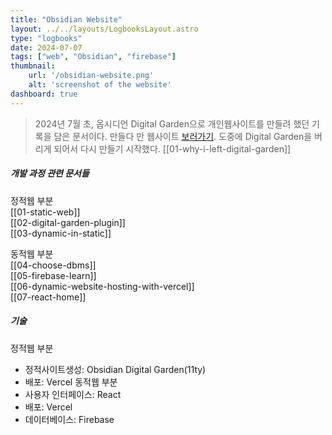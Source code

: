 ```yaml
---
title: "Obsidian Website"
layout: ../../layouts/LogbooksLayout.astro
type: "logbooks"
date: 2024-07-07
tags: ["web", "Obsidian", "firebase"]
thumbnail:
	url: '/obsidian-website.png'
	alt: 'screenshot of the website'
dashboard: true
---
```

> 2024년 7월 초, 옵시디언 Digital Garden으로 개인웹사이트를 만들려 했던 기록을 담은 문서이다. 만들다 만 웹사이트 [보러가기](https://my-digital-garden-j85qme5ny-solmis-projects-683e2410.vercel.app/). 도중에 Digital Garden을 버리게 되어서 다시 만들기 시작했다. [[01-why-i-left-digital-garden]]

##### 개발 과정 관련 문서들
정적웹 부분  
[[01-static-web]]  
[[02-digital-garden-plugin]]  
[[03-dynamic-in-static]]

동적웹 부분  
[[04-choose-dbms]]  
[[05-firebase-learn]]  
[[06-dynamic-website-hosting-with-vercel]]  
[[07-react-home]]

##### 기술
정적웹 부분
- 정적사이트생성: Obsidian Digital Garden(11ty)
-  배포: Vercel
동적웹 부분
- 사용자 인터페이스: React
- 배포: Vercel
- 데이터베이스: Firebase